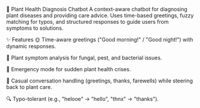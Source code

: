 🌿 Plant Health Diagnosis Chatbot
A context-aware chatbot for diagnosing plant diseases and providing care advice. Uses time-based greetings, fuzzy matching for typos, and structured responses to guide users from symptoms to solutions.

✨ Features
🌞 Time-aware greetings ("Good morning!" / "Good night!") with dynamic responses.

🌱 Plant symptom analysis for fungal, pest, and bacterial issues.

🚨 Emergency mode for sudden plant health crises.

🤖 Casual conversation handling (greetings, thanks, farewells) while steering back to plant care.

🔍 Typo-tolerant (e.g., "helooe" → "hello", "thnx" → "thanks").
